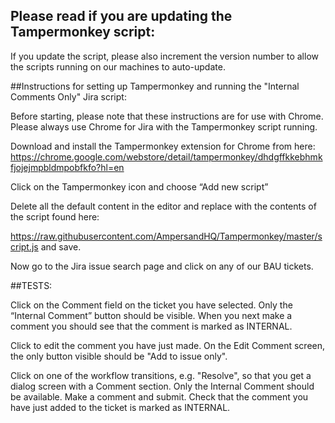 ## Please read if you are updating the Tampermonkey script:

If you update the script, please also increment the version number to allow the scripts running on our machines to auto-update.

##Instructions for setting up Tampermonkey and running the "Internal Comments Only" Jira script:

Before starting, please note that these instructions are for use with Chrome. Please always use Chrome for Jira with the Tampermonkey script running.

Download and install the Tampermonkey extension for Chrome from here: https://chrome.google.com/webstore/detail/tampermonkey/dhdgffkkebhmkfjojejmpbldmpobfkfo?hl=en

Click on the Tampermonkey icon and choose “Add new script”

Delete all the default content in the editor and replace with the contents of the script found here:

https://raw.githubusercontent.com/AmpersandHQ/Tampermonkey/master/script.js
and save.

Now go to the Jira issue search page and click on any of our BAU tickets. 

##TESTS:

Click on the Comment field on the ticket you have selected. Only the “Internal Comment” button should be visible. When you next make a comment you should see that the comment is marked as INTERNAL.

Click to edit the comment you have just made. On the Edit Comment screen, the only button visible should be "Add to issue only".

Click on one of the workflow transitions, e.g. "Resolve", so that you get a dialog screen with a Comment section. Only the Internal Comment should be available. Make a comment and submit. Check that the comment you have just added to the ticket is marked as INTERNAL.
